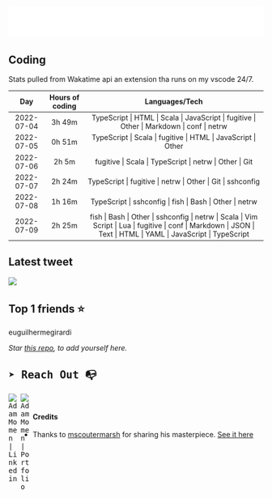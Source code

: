
![test image size](/assets/welcome_message.gif)

## Coding
Stats pulled from Wakatime api an extension tha runs on my vscode 24/7.

|Day|Hours of coding|Languages/Tech|
|:-:|:-:|:-:|
|2022-07-04|3h 49m|TypeScript &#124; HTML &#124; Scala &#124; JavaScript &#124; fugitive &#124; Other &#124; Markdown &#124; conf &#124; netrw|
|2022-07-05|0h 51m|TypeScript &#124; Scala &#124; fugitive &#124; HTML &#124; JavaScript &#124; Other|
|2022-07-06|2h 5m|fugitive &#124; Scala &#124; TypeScript &#124; netrw &#124; Other &#124; Git|
|2022-07-07|2h 24m|TypeScript &#124; fugitive &#124; netrw &#124; Other &#124; Git &#124; sshconfig|
|2022-07-08|1h 16m|TypeScript &#124; sshconfig &#124; fish &#124; Bash &#124; Other &#124; netrw|
|2022-07-09|2h 25m|fish &#124; Bash &#124; Other &#124; sshconfig &#124; netrw &#124; Scala &#124; Vim Script &#124; Lua &#124; fugitive &#124; conf &#124; Markdown &#124; JSON &#124; Text &#124; HTML &#124; YAML &#124; JavaScript &#124; TypeScript|

## Latest tweet
[<img src="<tweet-image-url>" width="400">](<tweet-url>)

## Top 1 friends ⭐️
euguilhermegirardi

*Star [this repo](https://github.com/AdamMomen/AdamMomen), to add yourself here.*


<samp>

## ➤ Reach Out :mailbox_with_no_mail:

>
  <a href="https://www.linkedin.com/in/adam-momen-99596275/">
     <img align="left" alt="Adam Momen | Linkedin" width="24px" src="./assets/Linkedin.svg" />
   </a>

   <a href="https://adammomen.com/">
     <img align="left" alt="Adam Momen | Portfolio" width="24px" src="./assets/web.svg" />
   </a>

</samp>

<br>

#### Credits
* Thanks to [mscoutermarsh](https://github.com/mscoutermarsh) for sharing his masterpiece. [See it here](https://github.com/mscoutermarsh/mscoutermarsh)